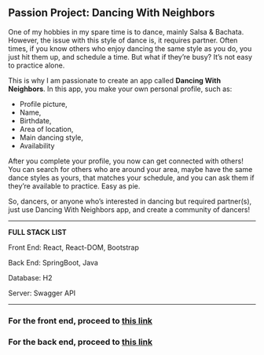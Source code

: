 ## Passion Project: Dancing With Neighbors

One of my hobbies in my spare time is to dance, mainly Salsa & Bachata.
However, the issue with this style of dance is, it requires partner.
Often times, if you know others who enjoy dancing the same style as you do, you just hit them up, and schedule a time.
But what if they’re busy? It’s not easy to practice alone.

This is why I am passionate to create an app called **Dancing With Neighbors**.
In this app, you make your own personal profile, such as:
  - Profile picture,
  - Name,
  - Birthdate,
  - Area of location,
  - Main dancing style,
  - Availability

After you complete your profile, you now can get connected with others!
You can search for others who are around your area, maybe have the same dance styles as yours, that matches your schedule,
and you can ask them if they’re available to practice. Easy as pie.

So, dancers, or anyone who’s interested in dancing but required partner(s), just use Dancing With Neighbors app, and create a community of dancers!

--------------------------------------

**FULL STACK LIST**

Front End: React, React-DOM, Bootstrap

Back End: SpringBoot, Java

Database: H2  

Server: Swagger API

--------------------------------------

### For the front end, proceed to [this link](https://github.com/fmintar1/DancingWithNeighbors-FrontEnd)

### For the back end, proceed to [this link](https://github.com/fmintar1/DancingWithNeighbors-BackEnd)
